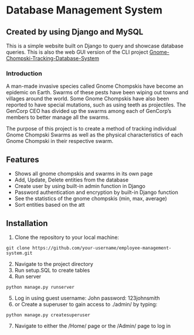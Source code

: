 # Database Management System
## Created by using Django and MySQL
This is a simple website built on Django to query and showcase database queries. This is also the web GUI version of the CLI project [Gnome-Chompski-Tracking-Database-System][database]

### Introduction

A man-made invasive species called Gnome Chompskis have become an epidemic on Earth. Swarms of these pests have been wiping out towns and villages around the world. Some Gnome Chompskis have also been reported to have special mutations, such as using teeth as projectiles. The GenCorp CEO has divided up the swarms among each of GenCorp’s members to better manage all the swarms. 

The purpose of this project is to create a method of tracking individual Gnome Chompski Swarms as well as the physical characteristics of each Gnome Chompski in their respective swarm.


## Features
- Shows all gnome chompskis and swarms in its own page
- Add, Update, Delete entities from the database
- Create user by using built-in admin function in Django
- Password authentication and encryption by built-in Django function
- See the statistics of the gnome chompskis (min, max, average)
- Sort entities based on the att

## Installation

1. Clone the repository to your local machine:
```
git clone https://github.com/your-username/employee-management-system.git
```
2. Navigate to the project directory
3. Run setup.SQL to create tables
4. Run server
```
python manage.py runserver
```
5. Log in using guest username: John password: 123johnsmith
6. or Create a superuser to gain access to ./admin/ by typing:
```
python manage.py createsuperuser
```
7. Navigate to either the /Home/ page or the /Admin/ page to log in

[database]: https://github.com/Sseankzs/Gnome-Chompski-Tracking-Database-System

